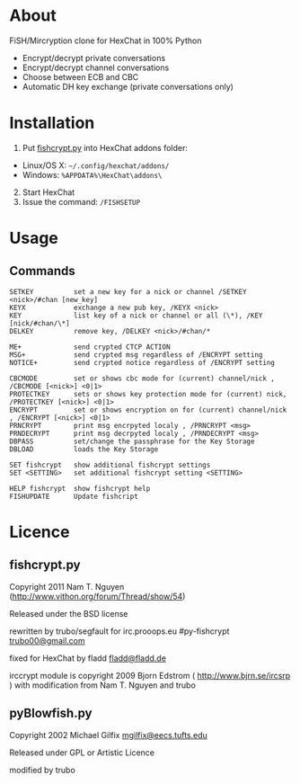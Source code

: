 
About
=====
FiSH/Mircryption clone for HexChat in 100% Python

* Encrypt/decrypt private conversations
* Encrypt/decrypt channel conversations
* Choose between ECB and CBC
* Automatic DH key exchange (private conversations only)

Installation
============
1. Put [fishcrypt.py](https://raw.githubusercontent.com/fladd/py-fishcrypt/master/fishcrypt.py) into HexChat addons folder:
  * Linux/OS X: ``~/.config/hexchat/addons/``
  * Windows: ``%APPDATA%\HexChat\addons\``
2. Start HexChat
3. Issue the command: ``/FISHSETUP``

Usage
=====

Commands
--------
```
SETKEY          set a new key for a nick or channel /SETKEY <nick>/#chan [new_key]
KEYX            exchange a new pub key, /KEYX <nick>
KEY             list key of a nick or channel or all (\*), /KEY [nick/#chan/\*]
DELKEY          remove key, /DELKEY <nick>/#chan/*

ME+             send crypted CTCP ACTION
MSG+            send crypted msg regardless of /ENCRYPT setting
NOTICE+         send crypted notice regardless of /ENCRYPT setting

CBCMODE         set or shows cbc mode for (current) channel/nick , /CBCMODE [<nick>] <0|1>
PROTECTKEY      sets or shows key protection mode for (current) nick, /PROTECTKEY [<nick>] <0|1>
ENCRYPT         set or shows encryption on for (current) channel/nick , /ENCRYPT [<nick>] <0|1>
PRNCRYPT        print msg encrpyted localy , /PRNCRYPT <msg>
PRNDECRYPT      print msg decrpyted localy , /PRNDECRYPT <msg>
DBPASS          set/change the passphrase for the Key Storage
DBLOAD          loads the Key Storage

SET fishcrypt   show additional fishcrypt settings
SET <SETTING>   set additional fishcrypt setting <SETTING>

HELP fishcrypt  show fishcrypt help
FISHUPDATE      Update fishcript
```

Licence
=======

fishcrypt.py
------------
Copyright 2011 Nam T. Nguyen (http://www.vithon.org/forum/Thread/show/54)

Released under the BSD license

rewritten by trubo/segfault for irc.prooops.eu #py-fishcrypt trubo00@gmail.com

fixed for HexChat by fladd <fladd@fladd.de>

irccrypt module is copyright 2009 Bjorn Edstrom ( http://www.bjrn.se/ircsrp )
with modification from Nam T. Nguyen and trubo

pyBlowfish.py
-------------
Copyright 2002 Michael Gilfix <mgilfix@eecs.tufts.edu>

Released under GPL or Artistic Licence

modified by trubo

